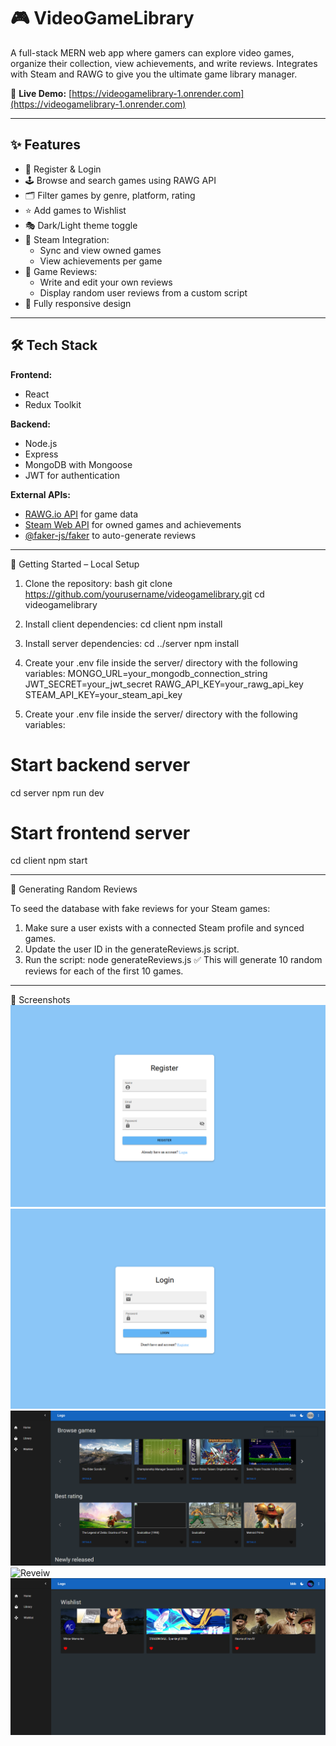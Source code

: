 # 🎮 VideoGameLibrary

A full-stack MERN web app where gamers can explore video games, organize their collection, view achievements, and write reviews. Integrates with Steam and RAWG to give you the ultimate game library manager.

🔗 **Live Demo:** [https://videogamelibrary-1.onrender.com](https://videogamelibrary-1.onrender.com)

---

## ✨ Features

- 🔐 Register & Login
- 🕹️ Browse and search games using RAWG API
- 🗂️ Filter games by genre, platform, rating
- ⭐ Add games to Wishlist
- 🎭 Dark/Light theme toggle
- 🔗 Steam Integration:
  - Sync and view owned games
  - View achievements per game
- 📝 Game Reviews:
  - Write and edit your own reviews
  - Display random user reviews from a custom script
- 📱 Fully responsive design

---

## 🛠️ Tech Stack

**Frontend:**
- React
- Redux Toolkit

**Backend:**
- Node.js
- Express
- MongoDB with Mongoose
- JWT for authentication

**External APIs:**
- [RAWG.io API](https://rawg.io/apidocs) for game data
- [Steam Web API](https://steamcommunity.com/dev) for owned games and achievements
- [@faker-js/faker](https://fakerjs.dev) to auto-generate reviews

---

🧪 Getting Started – Local Setup
1. Clone the repository:
bash
git clone https://github.com/yourusername/videogamelibrary.git
cd videogamelibrary

2. Install client dependencies:
cd client
npm install

3. Install server dependencies:
cd ../server
npm install

4. Create your .env file inside the server/ directory with the following variables:
MONGO_URL=your_mongodb_connection_string
JWT_SECRET=your_jwt_secret
RAWG_API_KEY=your_rawg_api_key
STEAM_API_KEY=your_steam_api_key

5. Create your .env file inside the server/ directory with the following variables:
# Start backend server
cd server
npm run dev
# Start frontend server
cd client
npm start

---

🎲 Generating Random Reviews

To seed the database with fake reviews for your Steam games:
1. Make sure a user exists with a connected Steam profile and synced games.
2. Update the user ID in the generateReviews.js script.
3. Run the script:
node generateReviews.js
✅ This will generate 10 random reviews for each of the first 10 games.

---

📸 Screenshots
![Register](./client/screenshots/register.png)
![Login](./client/screenshots/login.png)
![MainPage](./client/screenshots/mainpage.png)
![Reveiw](./client/screenshots/reveiw.png)
![Wishlist](./client/screenshots/wishlist.png)

